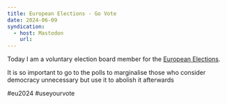 ```yaml
---
title: European Elections - Go Vote
date: 2024-06-09
syndication:
  - host: Mastodon
    url:
---
```

Today I am a voluntary election board member for the [European Elections](https://elections.europa.eu/).

It is so important to go to the polls to marginalise those who consider democracy unnecessary but use it to abolish it afterwards

#eu2024 #useyourvote
